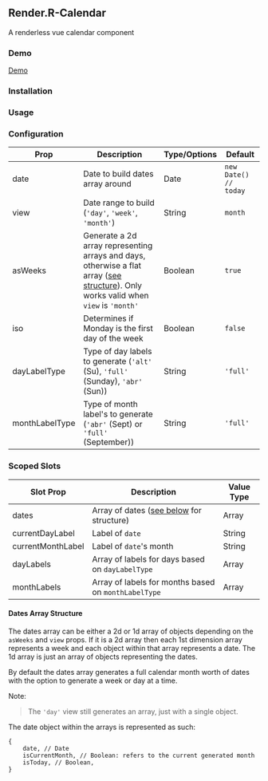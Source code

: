 ## Render.R-Calendar

A renderless vue calendar component

### Demo

[Demo]()

### Installation

### Usage

### Configuration

| Prop           | Description                                                                                                                                                   | Type/Options | Default               |
| -------------- | ------------------------------------------------------------------------------------------------------------------------------------------------------------- | ------------ | --------------------- |
| date           | Date to build dates array around                                                                                                                              | Date         | `new Date() // today` |
| view           | Date range to build (`'day'`, `'week'`, `'month'`)                                                                                                            | String       | `month`               |
| asWeeks        | Generate a 2d array representing arrays and days, otherwise a flat array ([see structure](#dates-array-structure)). Only works valid when `view` is `'month'` | Boolean      | `true`                |
| iso            | Determines if Monday is the first day of the week                                                                                                             | Boolean      | `false`               |
| dayLabelType   | Type of day labels to generate (`'alt'` (Su), `'full'` (Sunday), `'abr'` (Sun))                                                                               | String       | `'full'`              |
| monthLabelType | Type of month label's to generate (`'abr'` (Sept) or `'full'` (September))                                                                                    | String       | `'full'`              |

### Scoped Slots

| Slot Prop         | Description                                                        | Value Type |
| ----------------- | ------------------------------------------------------------------ | ---------- |
| dates             | Array of dates ([see below](#dates-array-structure) for structure) | Array      |
| currentDayLabel   | Label of `date`                                                    | String     |
| currentMonthLabel | Label of `date`'s month                                            | String     |
| dayLabels         | Array of labels for days based on `dayLabelType`                   | Array      |
| monthLabels       | Array of labels for months based on `monthLabelType`               | Array      |

#### Dates Array Structure

The dates array can be either a 2d or 1d array of objects depending on the `asWeeks` and `view` props. If it is a 2d array then each 1st dimension array represents a week and each object within that array represents a date. The 1d array is just an array of objects representing the dates.

By default the dates array generates a full calendar month worth of dates with the option to generate a week or day at a time.

Note:

> The `'day'` view still generates an array, just with a single object.

The date object within the arrays is represented as such:

```
{
    date, // Date
    isCurrentMonth, // Boolean: refers to the current generated month
    isToday, // Boolean,
}
```
